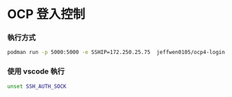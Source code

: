 # OCP 登入控制


### 執行方式

```bash
podman run -p 5000:5000 -e SSHIP=172.250.25.75  jeffwen0105/ocp4-login
```


### 使用 vscode 執行

```bash
unset SSH_AUTH_SOCK
```
